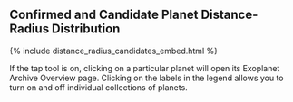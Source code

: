 ## Confirmed and Candidate Planet Distance-Radius Distribution

{% include distance_radius_candidates_embed.html %}


If the tap tool is on, clicking on a particular planet will open its Exoplanet
Archive Overview page. Clicking on the labels in the legend allows you to turn
on and off individual collections of planets.
